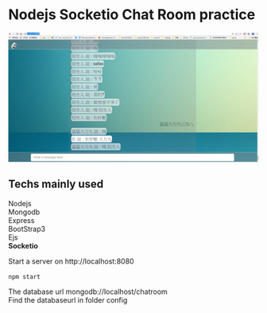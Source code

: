 # Nodejs Socketio Chat Room practice

<p align="center">
    <img alt="pitcure" src="https://github.com/StebenLee/Nodejs/blob/master/socketiochat/socketiochat.PNG" width="800"/>
</p> 

## Techs mainly used
Nodejs  
Mongodb  
Express  
BootStrap3  
Ejs  
<Strong>Socketio</Strong>  


Start a server on http://localhost:8080
```console
npm start
```

The database url mongodb://localhost/chatroom  
Find the databaseurl in folder config 
